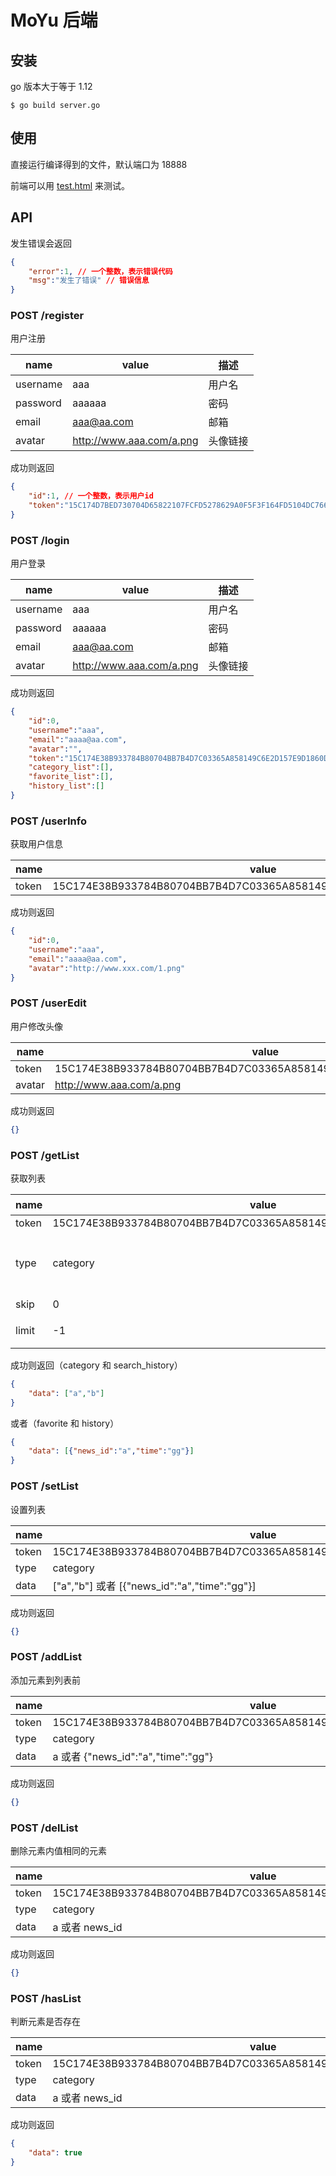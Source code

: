 # MoYu 后端

## 安装

go 版本大于等于 1.12

`$ go build server.go`

## 使用

直接运行编译得到的文件，默认端口为 18888

前端可以用 [test.html](./test.html) 来测试。

## API

发生错误会返回

```json
{
    "error":1, // 一个整数，表示错误代码
    "msg":"发生了错误" // 错误信息
}
```

### POST /register

用户注册

| name     | value                    | 描述     |
| -------- | ------------------------ | -------- |
| username | aaa                      | 用户名   |
| password | aaaaaa                   | 密码     |
| email    | aaa@aa.com               | 邮箱     |
| avatar   | http://www.aaa.com/a.png | 头像链接 |

成功则返回

```json
{
    "id":1, // 一个整数，表示用户id
    "token":"15C174D7BED730704D65822107FCFD5278629A0F5F3F164FD5104DC76695721D"
}
```

### POST /login

用户登录

| name     | value                    | 描述     |
| -------- | ------------------------ | -------- |
| username | aaa                      | 用户名   |
| password | aaaaaa                   | 密码     |
| email    | aaa@aa.com               | 邮箱     |
| avatar   | http://www.aaa.com/a.png | 头像链接 |

成功则返回

```json
{
    "id":0,
    "username":"aaa",
    "email":"aaaa@aa.com",
    "avatar":"",
    "token":"15C174E38B933784B80704BB7B4D7C03365A858149C6E2D157E9D1860D1D68D8",
    "category_list":[],
    "favorite_list":[],
    "history_list":[]
}
```

### POST /userInfo

获取用户信息

| name  | value                                                        |
| ----- | ------------------------------------------------------------ |
| token | 15C174E38B933784B80704BB7B4D7C03365A858149C6E2D157E9D1860D1D68D8 |

成功则返回

```json
{
	"id":0,
	"username":"aaa",
	"email":"aaaa@aa.com",
	"avatar":"http://www.xxx.com/1.png"
}
```

### POST /userEdit

用户修改头像

| name   | value                                                        |
| ------ | ------------------------------------------------------------ |
| token  | 15C174E38B933784B80704BB7B4D7C03365A858149C6E2D157E9D1860D1D68D8 |
| avatar | http://www.aaa.com/a.png                                     |

成功则返回

```json
{}
```

### POST /getList

获取列表

| name  | value                                                        | 描述                                             |
| ----- | ------------------------------------------------------------ | ------------------------------------------------ |
| token | 15C174E38B933784B80704BB7B4D7C03365A858149C6E2D157E9D1860D1D68D8 |                                                  |
| type  | category                                                     | category、search_history、favorite、history 之一 |
| skip  | 0                                                            | 跳过多少个                                       |
| limit | -1                                                           | 返回的条数。-1表示无限制                         |

成功则返回（category 和 search_history）

```json
{
	"data": ["a","b"]
}
```

或者（favorite 和 history）

```json
{
	"data": [{"news_id":"a","time":"gg"}]
}
```

### POST /setList

设置列表

| name  | value                                                        |
| ----- | ------------------------------------------------------------ |
| token | 15C174E38B933784B80704BB7B4D7C03365A858149C6E2D157E9D1860D1D68D8 |
| type  | category                                                     |
| data  | ["a","b"] 或者 [{"news_id":"a","time":"gg"}]                 |

成功则返回

```json
{}
```

### POST /addList

添加元素到列表前

| name  | value                                                        |
| ----- | ------------------------------------------------------------ |
| token | 15C174E38B933784B80704BB7B4D7C03365A858149C6E2D157E9D1860D1D68D8 |
| type  | category                                                     |
| data  | a 或者 {"news_id":"a","time":"gg"}                           |

成功则返回

```json
{}
```

### POST /delList

删除元素内值相同的元素

| name  | value                                                        |
| ----- | ------------------------------------------------------------ |
| token | 15C174E38B933784B80704BB7B4D7C03365A858149C6E2D157E9D1860D1D68D8 |
| type  | category                                                     |
| data  | a 或者 news_id                        |

成功则返回

```json
{}
```

### POST /hasList

判断元素是否存在

| name  | value                                                        |
| ----- | ------------------------------------------------------------ |
| token | 15C174E38B933784B80704BB7B4D7C03365A858149C6E2D157E9D1860D1D68D8 |
| type  | category                                                     |
| data  | a 或者 news_id                        |

成功则返回

```json
{
	"data": true
}
```



